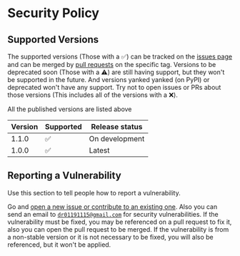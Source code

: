 # Security Policy

## Supported Versions

The supported versions \(Those with a :white_check_mark:\) can be tracked on the [issues page](http://github.com/diddileija/diddiparser/issues) 
and can be merged by [pull requests](http://github.com/diddileija/diddiparser/pulls) on the specific tag. Versions to be deprecated soon
\(Those with a :warning:\) are still having support, but they won't be supported in the future. And versions yanked yanked \(on PyPI\) or deprecated 
won't have any support. Try not to open issues or PRs about those versions \(This includes all of the versions with a :x:\).

All the published versions are listed above

| Version | Supported          | Release status      |
| ------- | ------------------ | ------------------- |
| 1.1.0   | :white_check_mark: | On development      |
| 1.0.0   | :white_check_mark: | Latest              |


## Reporting a Vulnerability

Use this section to tell people how to report a vulnerability.

Go and [open a new issue or contribute to an existing one](http://github.com/diddileija/diddiparser/issues). 
Also you can send an email to [`dr01191115@gmail.com`](mailto:dr01191115@gmail.com) for security vulnerabilities. If the vulnerability must be fixed, you may be referenced on a
pull request to fix it, also you can open the pull request to be merged. If the vulnerability is from a non-stable version or it is not necessary to be fixed, you will also be
referenced, but it won't be applied.
